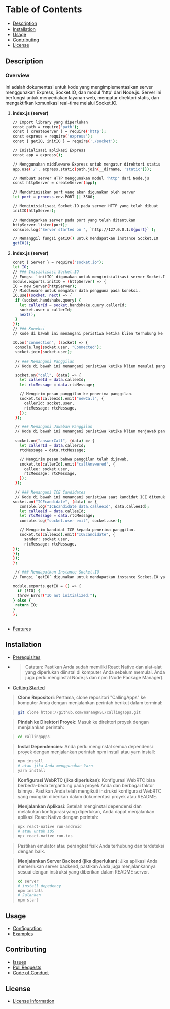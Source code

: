 # Table of Contents
- [Description](#description)
- [Installation](#installation)
- [Usage](#usage)
- [Contributing](#contributing)
- [License](#license)

## Description

### Overview
Ini adalah dokumentasi untuk kode yang mengimplementasikan server menggunakan Express, Socket.IO, dan modul 'http' dari Node.js. Server ini berfungsi untuk menyediakan layanan web, mengatur direktori statis, dan mengaktifkan komunikasi real-time melalui Socket.IO.

1. **index.js (server)**

   ```bash
   // Import library yang diperlukan
   const path = require('path');
   const { createServer } = require('http');
   const express = require('express');
   const { getIO, initIO } = require('./socket');
   
   // Inisialisasi aplikasi Express
   const app = express();
   
   // Menggunakan middleware Express untuk mengatur direktori statis
   app.use('/', express.static(path.join(__dirname, 'static')));
   
   // Membuat server HTTP menggunakan modul 'http' dari Node.js
   const httpServer = createServer(app);
   
   // Mendefinisikan port yang akan digunakan oleh server
   let port = process.env.PORT || 3500;
   
   // Menginisialisasi Socket.IO pada server HTTP yang telah dibuat
   initIO(httpServer);
   
   // Mendengarkan server pada port yang telah ditentukan
   httpServer.listen(port);
   console.log("Server started on ", `http://127.0.0.1:${port}` );
   
   // Memanggil fungsi getIO() untuk mendapatkan instance Socket.IO
   getIO();
   
2. **index.js (server)**

   ```bash
   const { Server } = require("socket.io");
   let IO;
   // ### Inisialisasi Socket.IO
   // Fungsi `initIO` digunakan untuk menginisialisasi server Socket.IO pada server HTTP yang telah dibuat.
   module.exports.initIO = (httpServer) => {
   IO = new Server(httpServer);
   // Middleware untuk mengatur data pengguna pada koneksi.
   IO.use((socket, next) => {
    if (socket.handshake.query) {
      let callerId = socket.handshake.query.callerId;
      socket.user = callerId;
      next();
    }
   });
   // ### Koneksi
   // Kode di bawah ini menangani peristiwa ketika klien terhubung ke server.

   IO.on("connection", (socket) => {
    console.log(socket.user, "Connected");
    socket.join(socket.user);

    // ### Menangani Panggilan
    // Kode di bawah ini menangani peristiwa ketika klien memulai panggilan.

    socket.on("call", (data) => {
      let calleeId = data.calleeId;
      let rtcMessage = data.rtcMessage;

      // Mengirim pesan panggilan ke penerima panggilan.
      socket.to(calleeId).emit("newCall", {
        callerId: socket.user,
        rtcMessage: rtcMessage,
      });
    });

    // ### Menangani Jawaban Panggilan
    // Kode di bawah ini menangani peristiwa ketika klien menjawab panggilan.

    socket.on("answerCall", (data) => {
      let callerId = data.callerId;
      rtcMessage = data.rtcMessage;

      // Mengirim pesan bahwa panggilan telah dijawab.
      socket.to(callerId).emit("callAnswered", {
        callee: socket.user,
        rtcMessage: rtcMessage,
      });
    });

    // ### Menangani ICE Candidates
    // Kode di bawah ini menangani peristiwa saat kandidat ICE ditemukan.
   socket.on("ICEcandidate", (data) => {
      console.log("ICEcandidate data.calleeId", data.calleeId);
      let calleeId = data.calleeId;
      let rtcMessage = data.rtcMessage;
      console.log("socket.user emit", socket.user);

      // Mengirim kandidat ICE kepada penerima panggilan.
      socket.to(calleeId).emit("ICEcandidate", {
        sender: socket.user,
        rtcMessage: rtcMessage,
   });
   });
   });
   };

    // ### Mendapatkan Instance Socket.IO
   // Fungsi `getIO` digunakan untuk mendapatkan instance Socket.IO yang telah diinisialisasi.

   module.exports.getIO = () => {
     if (!IO) {
     throw Error("IO not initialized.");
   } else {
    return IO;
   }
   };

   
   
- [Features](#features)

## Installation
- [Prerequisites](#prerequisites)
- > Catatan: Pastikan Anda sudah memiliki React Native dan alat-alat yang diperlukan diinstal di komputer Anda sebelum memulai. Anda juga perlu menginstal Node.js dan npm (Node Package Manager).
- [Getting Started](#getting-started)

> **Clone Repositori**: Pertama, clone repositori "CallingApps" ke komputer Anda dengan menjalankan perintah berikut dalam terminal:

> ```bash
> git clone https://github.com/nanangNSL/callingapps.git
> ```

> **Pindah ke Direktori Proyek**: Masuk ke direktori proyek dengan menjalankan perintah:

> ```bash
> cd callingapps
> ```

> **Instal Dependencies**: Anda perlu menginstal semua dependensi proyek dengan menjalankan perintah npm install atau yarn install:

> ```bash
> npm install
> # atau jika Anda menggunakan Yarn
> yarn install
> ```

> **Konfigurasi WebRTC (jika diperlukan)**: Konfigurasi WebRTC bisa berbeda-beda tergantung pada proyek Anda dan berbagai faktor lainnya. Pastikan Anda telah mengikuti instruksi konfigurasi WebRTC yang mungkin diberikan dalam dokumentasi proyek atau README.

> **Menjalankan Aplikasi**: Setelah menginstal dependensi dan melakukan konfigurasi yang diperlukan, Anda dapat menjalankan aplikasi React Native dengan perintah:

> ```bash
> npx react-native run-android
> # atau untuk iOS
> npx react-native run-ios
> ```

> Pastikan emulator atau perangkat fisik Anda terhubung dan terdeteksi dengan baik.

> **Menjalankan Server Backend (jika diperlukan)**: Jika aplikasi Anda memerlukan server backend, pastikan Anda juga menjalankannya sesuai dengan instruksi yang diberikan dalam README server.
>  ```bash
> cd server
> # install depedency
> npm install
> # Jalankan
> npm start
> ```


## Usage
- [Configuration](#configuration)
- [Examples](#examples)

## Contributing
- [Issues](#issues)
- [Pull Requests](#pull-requests)
- [Code of Conduct](#code-of-conduct)

## License
- [License Information](#license-information)
